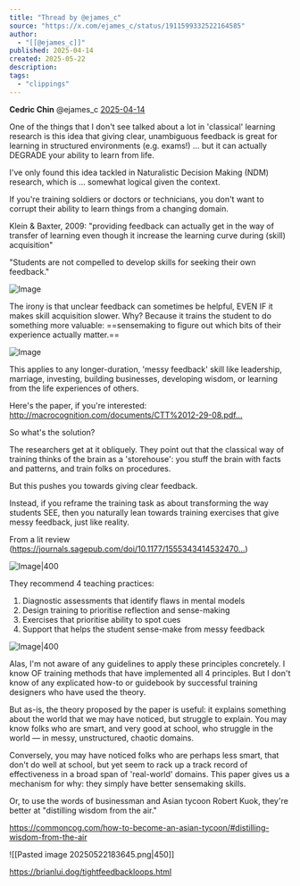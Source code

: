 ```yaml
---
title: "Thread by @ejames_c"
source: "https://x.com/ejames_c/status/1911599332522164585"
author:
  - "[[@ejames_c]]"
published: 2025-04-14
created: 2025-05-22
description:
tags:
  - "clippings"
---
```

**Cedric Chin** @ejames\_c [2025-04-14](https://x.com/ejames_c/status/1911599287596921159)

One of the things that I don't see talked about a lot in 'classical' learning research is this idea that giving clear, unambiguous feedback is great for learning in structured environments (e.g. exams!) ... but it can actually DEGRADE your ability to learn from life.

I've only found this idea tackled in Naturalistic Decision Making (NDM) research, which is ... somewhat logical given the context.

If you're training soldiers or doctors or technicians, you don't want to corrupt their ability to learn things from a changing domain.

Klein & Baxter, 2009: "providing feedback can actually get in the way of transfer of learning even though it increase the learning curve during (skill) acquisition"

"Students are not compelled to develop skills for seeking their own feedback."

![Image](https://pbs.twimg.com/media/GoddcpbbIAAuHYK?format=jpg&name=large)

The irony is that unclear feedback can sometimes be helpful, EVEN IF it makes skill acquisition slower. Why? Because it trains the student to do something more valuable: ==sensemaking to figure out which bits of their experience actually matter.==

![Image](https://pbs.twimg.com/media/GodddkwbgAALX7B?format=png&name=large)

This applies to any longer-duration, 'messy feedback' skill like leadership, marriage, investing, building businesses, developing wisdom, or learning from the life experiences of others.

Here's the paper, if you're interested: http://macrocognition.com/documents/CTT%2012-29-08.pdf…

So what's the solution?

The researchers get at it obliquely. They point out that the classical way of training thinks of the brain as a 'storehouse': you stuff the brain with facts and patterns, and train folks on procedures.

But this pushes you towards giving clear feedback.

Instead, if you reframe the training task as about transforming the way students SEE, then you naturally lean towards training exercises that give messy feedback, just like reality.

From a lit review (https://journals.sagepub.com/doi/10.1177/1555343414532470…)

![Image|400](https://pbs.twimg.com/media/Goddf97bUAA-vkM?format=png&name=large)

They recommend 4 teaching practices:

1. Diagnostic assessments that identify flaws in mental models
2. Design training to prioritise reflection and sense-making
3. Exercises that prioritise ability to spot cues
4. Support that helps the student sense-make from messy feedback

![Image|400](https://pbs.twimg.com/media/Goddg57agAAhdpZ?format=png&name=large)

Alas, I'm not aware of any guidelines to apply these principles concretely. I know OF training methods that have implemented all 4 principles. But I don't know of any explicated how-to or guidebook by successful training designers who have used the theory.

But as-is, the theory proposed by the paper is useful: it explains something about the world that we may have noticed, but struggle to explain. You may know folks who are smart, and very good at school, who struggle in the world — in messy, unstructured, chaotic domains.

Conversely, you may have noticed folks who are perhaps less smart, that don't do well at school, but yet seem to rack up a track record of effectiveness in a broad span of 'real-world' domains. This paper gives us a mechanism for why: they simply have better sensemaking skills.

Or, to use the words of businessman and Asian tycoon Robert Kuok, they're better at "distilling wisdom from the air."

https://commoncog.com/how-to-become-an-asian-tycoon/#distilling-wisdom-from-the-air

![[Pasted image 20250522183645.png|450]]

https://brianlui.dog/tightfeedbackloops.html